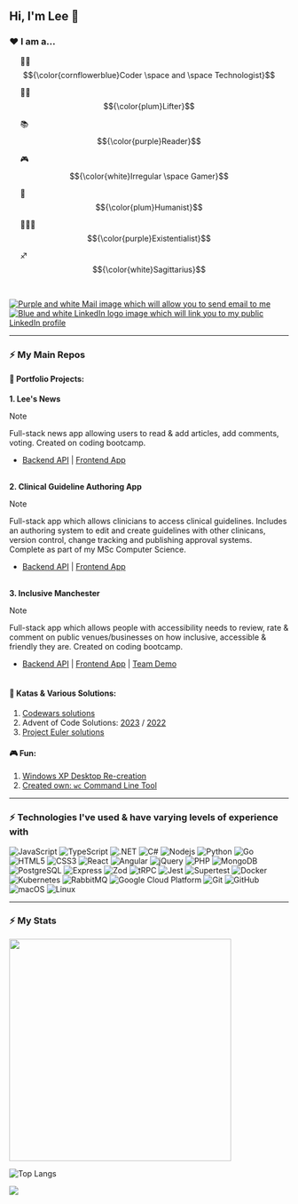 <link href="style.css" rel="stylesheet"></link>

## Hi, I'm Lee 👋

### ❤️ I am a...
	
&nbsp;&nbsp;&nbsp;&nbsp; 🧑‍💻 $${\color{cornflowerblue}Coder \space and \space Technologist}$$

&nbsp;&nbsp;&nbsp;&nbsp; 🏋️‍♂️ $${\color{plum}Lifter}$$

&nbsp;&nbsp;&nbsp;&nbsp; 📚 $${\color{purple}Reader}$$

&nbsp;&nbsp;&nbsp;&nbsp; 🎮 $${\color{white}Irregular \space Gamer}$$

&nbsp;&nbsp;&nbsp;&nbsp; 🧬 $${\color{plum}Humanist}$$

&nbsp;&nbsp;&nbsp;&nbsp; 👱🏻‍♂️ $${\color{purple}Existentialist}$$

&nbsp;&nbsp;&nbsp;&nbsp; ♐️ $${\color{white}Sagittarius}$$

<br />

<a href="mailto:iamleexyz.sandpaper919@passmail.net" target="_blank"><img src="https://img.shields.io/badge/Mail-8B89CC?style=for-the-badge&logo=protonmail&logoColor=white" alt="Purple and white Mail image which will allow you to send email to me"/></a>
<a href="https://www.linkedin.com/in/leekirkham/" target="_blank"><img src="https://img.shields.io/badge/LinkedIn-0077B5?style=for-the-badge&logo=linkedin&logoColor=white" alt="Blue and white LinkedIn logo image which will link you to my public LinkedIn profile"/></a>

---
### ⚡ My Main Repos

#### 💼 Portfolio Projects:

<strong> 1. Lee's News</strong>
<br />
> [!NOTE]  
> Full-stack news app allowing users to read & add articles, add comments, voting. Created on coding bootcamp.

- <a href="https://github.com/leekli/nc-news-backend">Backend API</a> | <a href="https://github.com/leekli/nc-news-frontend">Frontend App</a>
<br /><br />

<strong> 2. Clinical Guideline Authoring App</strong>
<br />

> [!NOTE]  
> Full-stack app which allows clinicians to access clinical guidelines. Includes an authoring system to edit and create guidelines with other clinicans, version control, change tracking and publishing approval systems. Complete as part of my MSc Computer Science.

- <a href="https://github.com/leekli/clinical-guideline-app-BE">Backend API</a> | <a href="https://github.com/leekli/clinical-guideline-app-FE">Frontend App</a>
<br /><br />

<strong> 3. Inclusive Manchester</strong>
<br />

> [!NOTE]  
> Full-stack app which allows people with accessibility needs to review, rate & comment on public venues/businesses on how inclusive, accessible & friendly they are. Created on coding bootcamp.

- <a href="https://github.com/leekli/AccessApp-Backend">Backend API</a> | <a href="https://github.com/leekli/AccessApp-Frontend">Frontend App</a> | <a href="https://northcoders.com/projects/march-2022/inclusive-manchester">Team Demo</a>
<br /><br />

#### 🧠 Katas & Various Solutions:

1. [Codewars solutions](https://github.com/leekli/codewars-my-solutions)
3. Advent of Code Solutions: [2023](https://github.com/leekli/aoc2023) / [2022](https://github.com/leekli/aoc2022)
4. [Project Euler solutions](https://github.com/leekli/project-euler)


#### 🎮 Fun:

1. [Windows XP Desktop Re-creation](https://github.com/leekli/windows-desktop-fun)
2. [Created own: `wc` Command Line Tool](https://github.com/leekli/wc-recreation)

---

### ⚡ Technologies I've used & have varying levels of experience with

![JavaScript](https://img.shields.io/badge/-JavaScript-black?style=flat-square&logo=javascript)
![TypeScript](https://img.shields.io/badge/-TypeScript-black?style=flat-square&logo=typescript)
![.NET](https://img.shields.io/badge/-.NET-black?style=flat-square&logo=dotnet)
![C#](https://img.shields.io/badge/-CSharp-black?style=flat-square&logo=sharp)
![Nodejs](https://img.shields.io/badge/-Nodejs-black?style=flat-square&logo=Node.js)
![Python](https://img.shields.io/badge/-Python-black?style=flat-square&logo=Python)
![Go](https://img.shields.io/badge/-Go-black?style=flat-square&logo=Go)
![HTML5](https://img.shields.io/badge/-HTML5-E34F26?style=flat-square&logo=html5&logoColor=white)
![CSS3](https://img.shields.io/badge/-CSS3-1572B6?style=flat-square&logo=css3)
![React](https://img.shields.io/badge/-React-black?style=flat-square&logo=react)
![Angular](https://img.shields.io/badge/-Angular-black?style=flat-square&logo=angular)
![jQuery](https://img.shields.io/badge/-JQuery-black?style=flat-square&logo=jquery)
![PHP](https://img.shields.io/badge/-PHP-black?style=flat-square&logo=PHP)
![MongoDB](https://img.shields.io/badge/-MongoDB-black?style=flat-square&logo=mongodb)
![PostgreSQL](https://img.shields.io/badge/-PostgreSQL-black?style=flat-square&logo=postgresql)
![Express](https://img.shields.io/badge/-Express-black?style=flat-square&logo=express)
![Zod](https://img.shields.io/badge/-Zod-black?style=flat-square&logo=zod)
![tRPC](https://img.shields.io/badge/-tRPC-black?style=flat-square&logo=trpc)
![Jest](https://img.shields.io/badge/-Jest-black?style=flat-square&logo=jest)
![Supertest](https://img.shields.io/badge/-Supertest-black?style=flat-square&logo=supertest)
![Docker](https://img.shields.io/badge/-Docker-black?style=flat-square&logo=docker)
![Kubernetes](https://img.shields.io/badge/-Kubernetes-black?style=flat-square&logo=Kubernetes)
![RabbitMQ](https://img.shields.io/badge/-RabbitMQ-black?style=flat-square&logo=rabbitmq)
![Google Cloud Platform](https://img.shields.io/badge/-Google%20Cloud%20Platform-black?style=flat-square&logo=googlecloud)
![Git](https://img.shields.io/badge/-Git-black?style=flat-square&logo=git)
![GitHub](https://img.shields.io/badge/-GitHub-181717?style=flat-square&logo=github)
![macOS](https://img.shields.io/badge/-macOS-black?style=flat-square&logo=macos)
![Linux](https://img.shields.io/badge/-Linux-black?style=flat-square&logo=linux)

---
### ⚡ My Stats

<img src="https://github-readme-stats.vercel.app/api?username=leekli&show_icons=true&theme=algolia" width="400">

![Top Langs](https://github-readme-stats.vercel.app/api/top-langs/?username=leekli&hide=TeX&layout=compact)

<a href="https://www.codewars.com/users/leekli" target=”_blank”><img src="https://www.codewars.com/users/leekli/badges/large" /></a>

